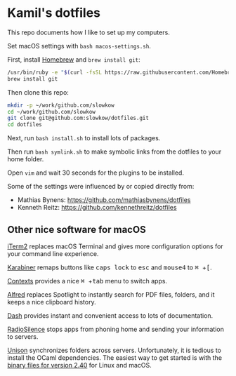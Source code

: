 # Kamil's dotfiles

This repo documents how I like to set up my computers.

Set macOS settings with `bash macos-settings.sh`.

First, install [Homebrew] and `brew install git`:

```bash
/usr/bin/ruby -e "$(curl -fsSL https://raw.githubusercontent.com/Homebrew/install/master/install)"
brew install git
```

Then clone this repo:

```bash
mkdir -p ~/work/github.com/slowkow
cd ~/work/github.com/slowkow
git clone git@github.com:slowkow/dotfiles.git
cd dotfiles
```

Next, run `bash install.sh` to install lots of packages.

Then run `bash symlink.sh` to make symbolic links from the dotfiles to your
home folder.

Open `vim` and wait 30 seconds for the plugins to be installed.

Some of the settings were influenced by or copied directly from:

- Mathias Bynens: https://github.com/mathiasbynens/dotfiles
- Kenneth Reitz: https://github.com/kennethreitz/dotfiles

## Other nice software for macOS

[iTerm2] replaces macOS Terminal and gives more configuration options for your
command line experience.

[Karabiner] remaps buttons like <kbd>caps lock</kbd> to <kbd>esc</kbd> and
<kbd>mouse4</kbd> to <kbd>⌘ </kbd>+<kbd>[</kbd>.

[Contexts] provides a nice <kbd>⌘ </kbd>+<kbd>tab</kbd> menu to switch apps.

[Alfred] replaces Spotlight to instantly search for PDF files, folders, and
it keeps a nice clipboard history.

[Dash] provides instant and convenient access to lots of documentation.

[RadioSilence] stops apps from phoning home and sending your information to
servers.

[Unison] synchronizes folders across servers. Unfortunately, it is tedious to
install the OCaml dependencies. The easiest way to get started is with the
[binary files for version 2.40][unison-binary] for Linux and macOS.

[Alfred]: https://alfredapp.com
[Contexts]: https://contexts.co
[Dash]: https://kapeli.com/dash
[Flycut]: https://github.com/TermiT/Flycut
[Homebrew]: https://brew.sh
[iTerm2]: https://www.iterm2.com
[Karabiner]: https://github.com/tekezo/Karabiner-Elements
[RadioSilence]: https://radiosilenceapp.com
[Unison]: http://www.cis.upenn.edu/~bcpierce/unison/index.html
[unison-binary]: http://unison-binaries.inria.fr/

